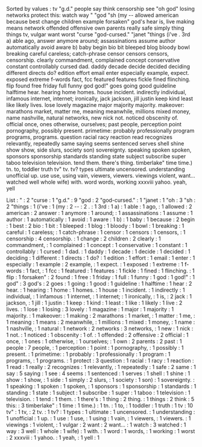 Sorted by values :
tv "g.d." people say think censorship see "oh god" losing networks protect this: watch way " "god "sh (my -- allowed american because best change children example forsaken" god's hear is, live making means network offended offensive own parents really safe simply thing things tv, vulgar want worst "curse "god-cursed." "janet "things (i've . 3rd a) able ago, answer anymore around; assassinations assume author automatically avoid aware b) baby begin bio bit bleeped blog bloody bowl breaking careful careless; catch-phrase censor censors censors, censorship. clearly commandment, complained concept conservative constant controllably cursed dad. daddy decade decide decided deciding different directs do? edition effort email enter especially example, expect. exposed extreme f-words fact, fcc featured features fickle fined flinching. flip found free friday full funny god god!" goes going good guideline halftime hear. hearing home homes. house incident. indirectly individual, infamous internet, internet; ironically, jack jackson, jill justin keep kind least like likely lives. lose lovely magazine major majority majority. makeover: marathons market, matter me, meaning meanwhile, millions mixed money, name nashville, natural networks, new nick not. noticed obscenity of. official once, ones otherwise, ourselves; past people, perception point pornography, possibly present. primetime: probably professionally program programs, programs. question racial racy reaction read recognizes relevantly, repeatedly same saying seems sentenced serves shell shine show show, side slurs, society son) sovereignty. speaking spoken spoken, sponsors sponsorship standards standing state subject subscribe super taboo television television. tend them. there's thing. timberlake" time time.) tn. to, toddler truth tv" tv. tv? types ultimate uncensored. understanding unofficial up. use use, using vain, viewers, viewers. viewings violent, want... watched well whole wife) with. word words, working xxxviii yahoo. yeah, yell 

List :
" : 2
"curse : 1
"g.d." : 9
"god : 2
"god-cursed." : 1
"janet : 1
"oh : 3
"sh : 2
"things : 1
(i've : 1
(my : 2
-- : 2
. : 1
3rd : 1
a) : 1
able : 1
ago, : 1
allowed : 2
american : 2
answer : 1
anymore : 1
around; : 1
assassinations : 1
assume : 1
author : 1
automatically : 1
avoid : 1
aware : 1
b) : 1
baby : 1
because : 2
begin : 1
best : 2
bio : 1
bit : 1
bleeped : 1
blog : 1
bloody : 1
bowl : 1
breaking : 1
careful : 1
careless; : 1
catch-phrase : 1
censor : 1
censors : 1
censors, : 1
censorship : 4
censorship. : 1
change : 2
children : 2
clearly : 1
commandment, : 1
complained : 1
concept : 1
conservative : 1
constant : 1
controllably : 1
cursed : 1
dad. : 1
daddy : 1
decade : 1
decide : 1
decided : 1
deciding : 1
different : 1
directs : 1
do? : 1
edition : 1
effort : 1
email : 1
enter : 1
especially : 1
example : 2
example, : 1
expect. : 1
exposed : 1
extreme : 1
f-words : 1
fact, : 1
fcc : 1
featured : 1
features : 1
fickle : 1
fined : 1
flinching. : 1
flip : 1
forsaken" : 2
found : 1
free : 1
friday : 1
full : 1
funny : 1
god : 1
god!" : 1
god" : 3
god's : 2
goes : 1
going : 1
good : 1
guideline : 1
halftime : 1
hear : 2
hear. : 1
hearing : 1
home : 1
homes. : 1
house : 1
incident. : 1
indirectly : 1
individual, : 1
infamous : 1
internet, : 1
internet; : 1
ironically, : 1
is, : 2
jack : 1
jackson, : 1
jill : 1
justin : 1
keep : 1
kind : 1
least : 1
like : 1
likely : 1
live : 2
lives. : 1
lose : 1
losing : 3
lovely : 1
magazine : 1
major : 1
majority : 1
majority. : 1
makeover: : 1
making : 2
marathons : 1
market, : 1
matter : 1
me, : 1
meaning : 1
means : 2
meanwhile, : 1
millions : 1
mixed : 1
money, : 1
name : 1
nashville, : 1
natural : 1
network : 2
networks : 3
networks, : 1
new : 1
nick : 1
not. : 1
noticed : 1
obscenity : 1
of. : 1
offended : 2
offensive : 2
official : 1
once, : 1
ones : 1
otherwise, : 1
ourselves; : 1
own : 2
parents : 2
past : 1
people : 7
people, : 1
perception : 1
point : 1
pornography, : 1
possibly : 1
present. : 1
primetime: : 1
probably : 1
professionally : 1
program : 1
programs, : 1
programs. : 1
protect : 3
question : 1
racial : 1
racy : 1
reaction : 1
read : 1
really : 2
recognizes : 1
relevantly, : 1
repeatedly : 1
safe : 2
same : 1
say : 5
saying : 1
see : 4
seems : 1
sentenced : 1
serves : 1
shell : 1
shine : 1
show : 1
show, : 1
side : 1
simply : 2
slurs, : 1
society : 1
son) : 1
sovereignty. : 1
speaking : 1
spoken : 1
spoken, : 1
sponsors : 1
sponsorship : 1
standards : 1
standing : 1
state : 1
subject : 1
subscribe : 1
super : 1
taboo : 1
television : 1
television. : 1
tend : 1
them. : 1
there's : 1
thing : 2
thing. : 1
things : 2
think : 5
this: : 3
timberlake" : 1
time : 1
time.) : 1
tn. : 1
to, : 1
toddler : 1
truth : 1
tv : 10
tv" : 1
tv, : 2
tv. : 1
tv? : 1
types : 1
ultimate : 1
uncensored. : 1
understanding : 1
unofficial : 1
up. : 1
use : 1
use, : 1
using : 1
vain, : 1
viewers, : 1
viewers. : 1
viewings : 1
violent, : 1
vulgar : 2
want : 2
want... : 1
watch : 3
watched : 1
way : 3
well : 1
whole : 1
wife) : 1
with. : 1
word : 1
words, : 1
working : 1
worst : 2
xxxviii : 1
yahoo. : 1
yeah, : 1
yell : 1
